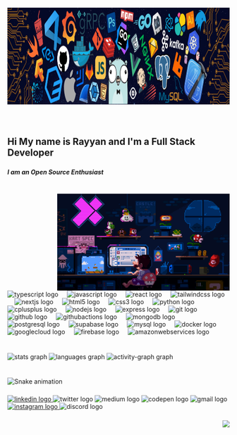 <br clear="both">

<div align="center">
  <img height="220" src="./src/cool-banner.png"  />
</div>

###

<br clear="both">

<h2 align="left">Hi  My name is Rayyan and I'm a Full Stack Developer</h2>

###

<h5 align="left">I am an Open Source Enthusiast</h5>

###

<br clear="both">

<img align="right" height="220" src="./src/pfp.gif"  />

###

<div align="left">
  <img src="https://skillicons.dev/icons?i=ts" height="54" alt="typescript logo"  />
  <img width="12" />
  <img src="https://skillicons.dev/icons?i=js" height="54" alt="javascript logo"  />
  <img width="12" />
  <img src="https://skillicons.dev/icons?i=react" height="54" alt="react logo"  />
  <img width="12" />
  <img src="https://skillicons.dev/icons?i=tailwind" height="54" alt="tailwindcss logo"  />
  <img width="12" />
  <img src="https://cdn.jsdelivr.net/gh/devicons/devicon/icons/nextjs/nextjs-original.svg" height="54" alt="nextjs logo"  />
  <img width="12" />
  <img src="https://skillicons.dev/icons?i=html" height="54" alt="html5 logo"  />
  <img width="12" />
  <img src="https://skillicons.dev/icons?i=css" height="54" alt="css3 logo"  />
  <img width="12" />
  <img src="https://cdn.jsdelivr.net/gh/devicons/devicon/icons/python/python-original.svg" height="54" alt="python logo"  />
  <img width="12" />
  <img src="https://skillicons.dev/icons?i=cpp" height="54" alt="cplusplus logo"  />
  <img width="12" />
  <img src="https://skillicons.dev/icons?i=nodejs" height="54" alt="nodejs logo"  />
  <img width="12" />
  <img src="https://skillicons.dev/icons?i=express" height="54" alt="express logo"  />
  <img width="12" />
  <img src="https://skillicons.dev/icons?i=git" height="54" alt="git logo"  />
  <img width="12" />
  <img src="https://skillicons.dev/icons?i=github" height="54" alt="github logo"  />
  <img width="12" />
  <img src="https://skillicons.dev/icons?i=githubactions" height="54" alt="githubactions logo"  />
  <img width="12" />
  <img src="https://cdn.jsdelivr.net/gh/devicons/devicon/icons/mongodb/mongodb-original.svg" height="54" alt="mongodb logo"  />
  <img width="12" />
  <img src="https://skillicons.dev/icons?i=postgres" height="54" alt="postgresql logo"  />
  <img width="12" />
  <img src="https://skillicons.dev/icons?i=supabase" height="54" alt="supabase logo"  />
  <img width="12" />
  <img src="https://skillicons.dev/icons?i=mysql" height="54" alt="mysql logo"  />
  <img width="12" />
  <img src="https://skillicons.dev/icons?i=docker" height="54" alt="docker logo"  />
  <img width="12" />
  <img src="https://skillicons.dev/icons?i=gcp" height="54" alt="googlecloud logo"  />
  <img width="12" />
  <img src="https://skillicons.dev/icons?i=firebase" height="54" alt="firebase logo"  />
  <img width="12" />
  <img src="https://skillicons.dev/icons?i=aws" height="54" alt="amazonwebservices logo"  />
</div>

###

<br clear="both">

<div align="left">
  <img src="https://github-readme-stats.vercel.app/api?username=rayyan21d&hide_title=false&hide_rank=true&show_icons=true&include_all_commits=true&count_private=false&disable_animations=false&theme=radical&locale=en&hide_border=false" height="140" alt="stats graph"  />
  <img src="https://github-readme-stats.vercel.app/api/top-langs?username=rayyan21d&locale=en&hide_title=true&layout=compact&card_width=320&langs_count=5&theme=radical&hide_border=true" height="140" alt="languages graph"  />
  <img src="https://github-readme-activity-graph.vercel.app/graph?username=rayyan21d&theme=redical&area=true&hide_title=true&hide_border=true&radius=10" height="140" alt="activity-graph graph"  />
</div>

###

<br clear="both">

<img src="https://raw.githubusercontent.com/theDarkShadow/theDarkShadow/output/snake.svg" alt="Snake animation" />

###

<div align="left">
  <a href="https://www.linkedin.com/in/rayyan21" target="_blank">
    <img src="https://img.shields.io/static/v1?message=LinkedIn&logo=linkedin&label=&color=black&logoColor=white&labelColor=&style=for-the-badge" height="34" alt="linkedin logo"  />
  </a>
  <img src="https://img.shields.io/static/v1?message=X&logo=twitter&label=&color=black&logoColor=white&labelColor=&style=for-the-badge" height="34" alt="twitter logo"  />
  <img src="https://img.shields.io/static/v1?message=Medium&logo=medium&label=&color=12100E&logoColor=white&labelColor=&style=for-the-badge" height="34" alt="medium logo"  />
  <img src="https://img.shields.io/static/v1?message=Codepen&logo=codepen&label=&color=000000&logoColor=white&labelColor=&style=for-the-badge" height="34" alt="codepen logo"  />
  <img src="https://img.shields.io/static/v1?message=Gmail&logo=gmail&label=&color=black&logoColor=white&labelColor=&style=for-the-badge" height="34" alt="gmail logo"  />
  <a href="https://www.instagram.com/rayyan21d" target="_blank">
    <img src="https://img.shields.io/static/v1?message=Instagram&logo=instagram&label=&color=black&logoColor=white&labelColor=&style=for-the-badge" height="34" alt="instagram logo"  />
  </a>
  <img src="https://img.shields.io/static/v1?message=Discord&logo=discord&label=&color=black&logoColor=white&labelColor=&style=for-the-badge" height="34" alt="discord logo"  />
</div>

###

<img align="right" src="https://visitor-badge.laobi.icu/badge?page_id=rayyan21d.rayyan21d&left_color=black&left_text=Visitors"  />

###
